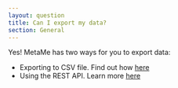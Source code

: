```yaml
---
layout: question
title: Can I export my data?
section: General 
---
```


Yes! MetaMe has two ways for you to export data: 
- Exporting to CSV file. Find out how [here](/help/2021/04/07/how-do-i-export-to-csv)
- Using the REST API. Learn more [here](/help/2020/04/10/what-is-the-metame-api)